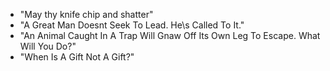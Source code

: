 - "May thy knife chip and shatter"
- "A Great Man Doesnt Seek To Lead. He\s Called To It."
- "An Animal Caught In A Trap Will Gnaw Off Its Own Leg To Escape. What Will You Do?"
- "When Is A Gift Not A Gift?"
